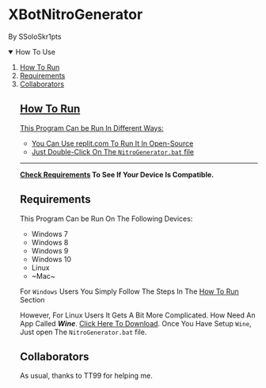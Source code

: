 # XBotNitroGenerator
By SSoloSkr1pts
<!--How to Use-->
<details open="open">
  <summary>How To Use</summary>
 <ol>
   <li>
     <a href="#how-to-run">How To Run</a>
  <li><a href="#requirements">Requirements
  <li><a href="#collaborators">Collaborators
    
<!--How To Run-->
## How To Run
This Program Can be Run In Different Ways:
- You Can Use replit.com To Run It In Open-Source
- Just Double-Click On The `NitroGenerator.bat` file
-----------------------------------------------------

**Check <a href="#requirements">Requirements</a> To See If Your Device Is Compatible.**



<!--Requirements-->
## Requirements
This Program Can be Run On The Following Devices:

- Windows 7
- Windows 8
- Windows 9
- Windows 10
- Linux
- ~Mac~

For `Windows` Users You Simply Follow The Steps In The <a href="how-to-run">How To Run</a> Section

However, For Linux Users It Gets A Bit More Complicated.
How Need An App Called ***Wine***. <a href="http://bit.ly/winedownload">Click Here To Download</a>. 
Once You Have Setup `Wine`, Just open The `NitroGenerator.bat` file.




<!--Collaberators-->
## Collaborators
As usual, thanks to TT99 for helping me.
